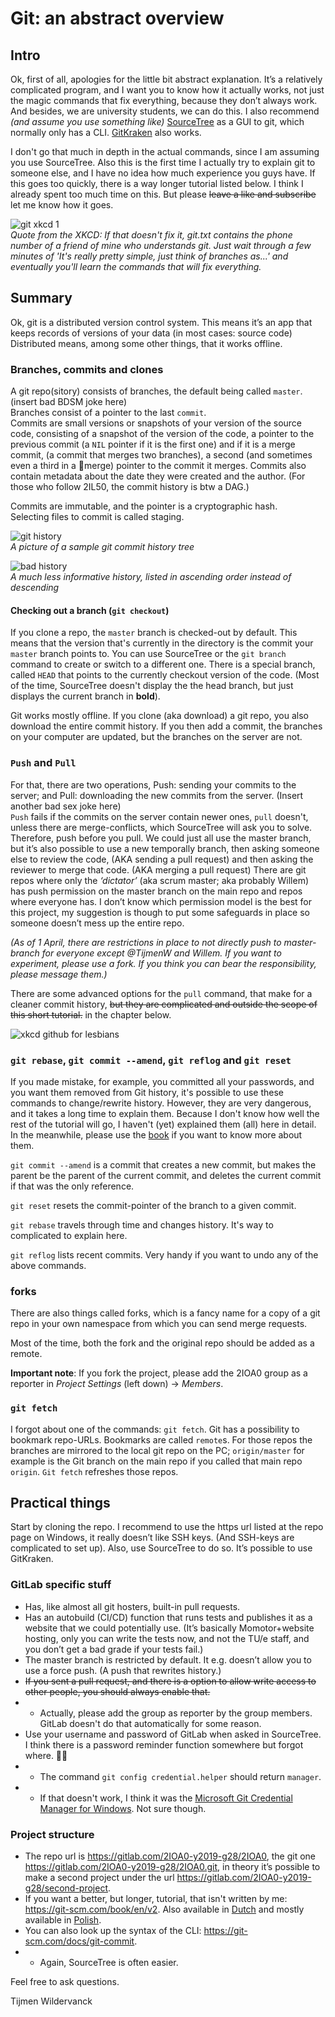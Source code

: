 # Git: an abstract overview

## Intro

Ok, first of all, apologies for the little bit abstract explanation. It’s a relatively complicated program, and I want you to know how it actually works, not just the magic commands that fix everything, because they don’t always work. And besides, we are university students, we can do this.
I also recommend _(and assume you use something like)_ [SourceTree](https://www.sourcetreeapp.com/) as a GUI to git, which normally only has a CLI. [GitKraken](https://www.gitkraken.com/) also works.

I don't go that much in depth in the actual commands, since I am assuming you use SourceTree. Also this is the first time I actually try to explain git to someone else, and I have no idea how much experience you guys have. If this goes too quickly, there is a way longer tutorial listed below. I think I already spent too much time on this. But please ~~leave a like and subscribe~~ let me know how it goes.  

![git xkcd 1](https://imgs.xkcd.com/comics/git.png)  
_Quote from the XKCD: If that doesn't fix it, git.txt contains the phone number of a friend of mine who understands git. Just wait through a few minutes of 'It's really pretty simple, just think of branches as...' and eventually you'll learn the commands that will fix everything._

## Summary

Ok, git is a distributed version control system. This means it’s an app that keeps records of versions of your data (in most cases: source code) Distributed means, among some other things, that it works offline.  

### Branches, commits and clones

A git repo(sitory) consists of branches, the default being called ```master```. (insert bad BDSM joke here)  
Branches consist of a pointer to the last `commit`.  
Commits are small versions or snapshots of your version of the source code, consisting of a snapshot of the version of the code, a pointer to the previous commit (a ```NIL``` pointer if it is the first one) and if it is a merge commit, (a commit that merges two branches), a second (and sometimes even a third in a 🐙merge) pointer to the commit it merges. Commits also contain metadata about the date they were created and the author. (For those who follow 2IL50, the commit history is btw a DAG.)

Commits are immutable, and the pointer is a cryptographic hash.  
Selecting files to commit is called staging.

![git history](https://i.stack.imgur.com/DOXN0.png)  
_A picture of a sample git commit history tree_

![bad history](https://imgs.xkcd.com/comics/git_commit.png)  
_A much less informative history, listed in ascending order instead of descending_

#### Checking out a branch (`git checkout`)

If you clone a repo, the `master` branch is checked-out by default. This means that the version that's currently in the directory is the commit your `master` branch points to. You can use SourceTree or the `git branch` command to create or switch to a different one. There is a special branch, called `HEAD` that points to the currently checkout version of the code. (Most of the time, SourceTree doesn't display the the head branch, but just displays the current branch in **bold**).

Git works mostly offline. If you clone (aka download) a git repo, you also download the entire commit history. If you then add a commit, the branches on your computer are updated, but the branches on the server are not.  

### `Push` and `Pull`

For that, there are two operations, Push: sending your commits to the server; and Pull: downloading the new commits from the server. (Insert another bad sex joke here)  
`Push` fails if the commits on the server contain newer ones, `pull` doesn't, unless there are merge-conflicts, which SourceTree will ask you to solve. Therefore, push before you pull.
We could just all use the master branch, but it’s also possible to use a new temporally branch, then asking someone else to review the code, (AKA sending a pull request) and then asking the reviewer to merge that code. (AKA merging a pull request) There are git repos where only the _‘dictator’_ (aka scrum master; aka probably Willem) has push permission on the master branch on the main repo and repos where everyone has. I don’t know which permission model is the best for this project, my suggestion is though to put some safeguards in place so someone doesn’t mess up the entire repo.  

_(As of 1 April, there are restrictions in place to not directly push to master-branch for everyone except @TijmenW and Willem. If you want to experiment, please use a fork. If you think you can bear the responsibility, please message them.)_

There are some advanced options for the `pull` command, that make for a cleaner commit history, ~~but they are complicated and outside the scope of this short tutorial.~~ in the chapter below.

![xkcd github for lesbians](https://imgs.xkcd.com/comics/branding.png)

### `git rebase`, `git commit --amend`, `git reflog` and `git reset`

If you made mistake, for example, you committed all your passwords, and you want them removed from Git history, it's possible to use these commands to change/rewrite history. However, they are very dangerous, and it takes a long time to explain them. Because I don't know how well the rest of the tutorial will go, I haven't (yet) explained them (all) here in detail. In the meanwhile, please use the [book](https://git-scm.com/book/en/v2) if you want to know more about them.

`git commit --amend` is a commit that creates a new commit, but makes the parent be the parent of the current commit, and deletes the current commit if that was the only reference.  

`git reset` resets the commit-pointer of the branch to a given commit.

`git rebase` travels through time and changes history. It's way to complicated to explain here.

`git reflog` lists recent commits. Very handy if you want to undo any of the above commands.

### forks

There are also things called forks, which is a fancy name for a copy of a git repo in your own namespace from which you can send merge requests.

Most of the time, both the fork and the original repo should be added as a remote.

**Important note**: If you fork the project, please add the 2IOA0 group as a reporter in _Project Settings_ (left down) → _Members_.

### `git fetch`

I forgot about one of the commands: ```git fetch```. Git has a possibility to bookmark repo-URLs. Bookmarks are called `remote`s. For those repos the branches are mirrored to the local git repo on the PC; ```origin/master``` for example is the Git branch on the main repo if you called that main repo ```origin```. ```Git fetch``` refreshes those repos.

## Practical things

Start by cloning the repo. I recommend to use the https url listed at the repo page on Windows, it really doesn’t like SSH keys. (And SSH-keys are complicated to set up). Also, use SourceTree to do so.
It’s possible to use GitKraken.  

### GitLab specific stuff

* Has, like almost all git hosters, built-in pull requests.  
* Has an autobuild (CI/CD) function that runs tests and publishes it as a website that we could potentially use. (It’s basically Momotor+website hosting, only you can write the tests now, and not the TU/e staff, and you don’t get a bad grade if your tests fail.)  
* The master branch is restricted by default. It e.g. doesn’t allow you to use a force push. (A push that rewrites history.)  
* ~~If you sent a pull request, and there is a option to allow write access to other people, you should always enable that.~~
* * Actually, please add the group as reporter by the group members. GitLab doesn't do that automatically for some reason.
* Use your username and password of GitLab when asked in SourceTree. I think there is a password reminder function somewhere but forgot where. 🤷‍♂️
* * The command `git config credential.helper` should return `manager`. 
* * If that doesn't work, I think it was the [Microsoft Git Credential Manager for Windows](https://github.com/Microsoft/Git-Credential-Manager-for-Windows). Not sure though.

### Project structure

* The repo url is <https://gitlab.com/2IOA0-y2019-g28/2IOA0>, the git one <https://gitlab.com/2IOA0-y2019-g28/2IOA0.git>, in theory it’s possible to make a second project under the url <https://gitlab.com/2IOA0-y2019-g28/second-project>.  
* If you want a better, but longer, tutorial, that isn't written by me: <https://git-scm.com/book/en/v2>.  Also available in [Dutch](https://git-scm.com/book/nl/v2) and mostly available in [Polish](https://git-scm.com/book/pl/v2).
* You can also look up the syntax of the CLI: <https://git-scm.com/docs/git-commit>.  
* * Again, SourceTree is often easier.

Feel free to ask questions.

Tijmen Wildervanck
